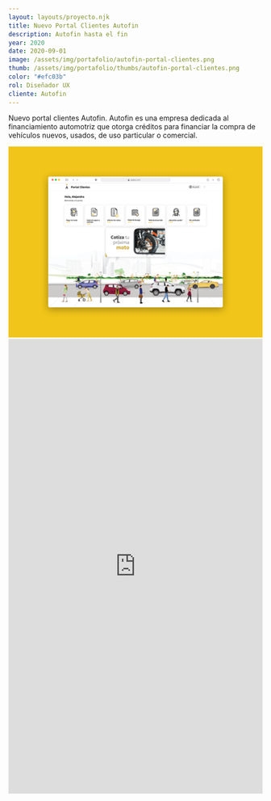 ```yaml
---
layout: layouts/proyecto.njk
title: Nuevo Portal Clientes Autofin
description: Autofin hasta el fin
year: 2020
date: 2020-09-01
image: /assets/img/portafolio/autofin-portal-clientes.png
thumb: /assets/img/portafolio/thumbs/autofin-portal-clientes.png
color: "#efc03b"
rol: Diseñador UX
cliente: Autofin
---
```


Nuevo portal clientes Autofin. Autofin es una empresa dedicada al financiamiento automotriz que otorga créditos para financiar la compra de vehículos nuevos, usados, de uso particular o comercial.

<img src="/assets/img/portafolio/autofin-portal-clientes.png"> 

<div class="prototype">
	<iframe src="https://marvelapp.com/prototype/26267e2g?emb=1&iosapp=false&frameless=false" width="100%" height="900" allowTransparency="true" frameborder="0"></iframe>
</div>
